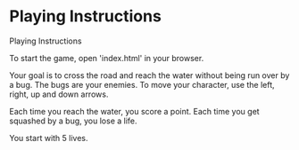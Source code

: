 # Playing Instructions

Playing Instructions

To start the game, open 'index.html' in your browser.

Your goal is to cross the road and reach the water without being run over by
a bug. The bugs are your enemies. To move your character, use the left, right,
up and down arrows.

Each time you reach the water, you score a point.
Each time you get squashed by a bug, you lose a life.

You start with 5 lives.
